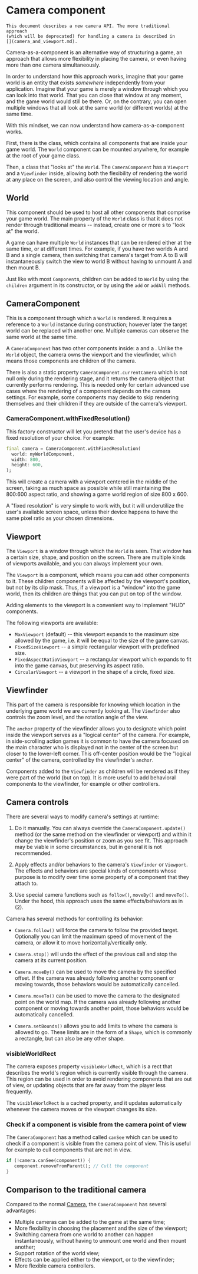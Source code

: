 # Camera component

```{note}
This document describes a new camera API. The more traditional approach
(which will be deprecated) for handling a camera is described in
[](camera_and_viewport.md).
```

Camera-as-a-component is an alternative way of structuring a game, an approach
that allows more flexibility in placing the camera, or even having more than
one camera simultaneously.

In order to understand how this approach works, imagine that your game world is
an entity that exists *somewhere* independently from your application. Imagine
that your game is merely a window through which you can look into that world.
That you can close that window at any moment, and the game world would still be
there. Or, on the contrary, you can open multiple windows that all look at the
same world (or different worlds) at the same time.

With this mindset, we can now understand how camera-as-a-component works.

First, there is the [](#world) class, which contains all components that are
inside your game world. The `World` component can be mounted anywhere, for
example at the root of your game class.

Then, a [](#cameracomponent) class that "looks at" the `World`. The
`CameraComponent` has a `Viewport` and a `Viewfinder` inside, allowing both the
flexibility of rendering the world at any place on the screen, and also control
the viewing location and angle.


## World

This component should be used to host all other components that comprise your
game world. The main property of the `World` class is that it does not render
through traditional means -- instead, create one or more [](#cameracomponent)s
to "look at" the world.

A game can have multiple `World` instances that can be rendered either at the
same time, or at different times. For example, if you have two worlds A and B
and a single camera, then switching that camera's target from A to B will
instantaneously switch the view to world B without having to unmount A and
then mount B.

Just like with most `Component`s, children can be added to `World` by using the
`children` argument in its constructor, or by using the `add` or `addAll`
methods.


## CameraComponent

This is a component through which a `World` is rendered. It requires a
reference to a `World` instance during construction; however later the target
world can be replaced with another one. Multiple cameras can observe the same
world at the same time.

A `CameraComponent` has two other components inside: a [](#viewport) and a
[](#viewfinder). Unlike the `World` object, the camera owns the viewport and
the viewfinder, which means those components are children of the camera.

There is also a static property `CameraComponent.currentCamera` which is not
null only during the rendering stage, and it returns the camera object that
currently performs rendering. This is needed only for certain advanced use
cases where the rendering of a component depends on the camera settings. For
example, some components may decide to skip rendering themselves and their
children if they are outside of the camera's viewport.


### CameraComponent.withFixedResolution()

This factory constructor will let you pretend that the user's device has a fixed resolution of your
choice. For example:

```dart
final camera = CameraComponent.withFixedResolution(
  world: myWorldComponent,
  width: 800,
  height: 600,
);
```

This will create a camera with a viewport centered in the middle of the screen, taking as much
space as possible while still maintaining the 800:600 aspect ratio, and showing a game world region
of size 800 x 600.

A "fixed resolution" is very simple to work with, but it will underutilize the user's available
screen space, unless their device happens to have the same pixel ratio as your chosen dimensions.


## Viewport

The `Viewport` is a window through which the `World` is seen. That window
has a certain size, shape, and position on the screen. There are multiple kinds
of viewports available, and you can always implement your own.

The `Viewport` is a component, which means you can add other components to it.
These children components will be affected by the viewport's position, but not
by its clip mask. Thus, if a viewport is a "window" into the game world, then
its children are things that you can put on top of the window.

Adding elements to the viewport is a convenient way to implement "HUD"
components.

The following viewports are available:

- `MaxViewport` (default) -- this viewport expands to the maximum size allowed
    by the game, i.e. it will be equal to the size of the game canvas.
- `FixedSizeViewport` -- a simple rectangular viewport with predefined size.
- `FixedAspectRatioViewport` -- a rectangular viewport which expands to fit
    into the game canvas, but preserving its aspect ratio.
- `CircularViewport` -- a viewport in the shape of a circle, fixed size.


## Viewfinder

This part of the camera is responsible for knowing which location in the
underlying game world we are currently looking at. The `Viewfinder` also
controls the zoom level, and the rotation angle of the view.

The `anchor` property of the viewfinder allows you to designate which point
inside the viewport serves as a "logical center" of the camera. For example,
in side-scrolling action games it is common to have the camera focused on the
main character who is displayed not in the center of the screen but closer to
the lower-left corner. This off-center position would be the "logical center"
of the camera, controlled by the viewfinder's `anchor`.

Components added to the `Viewfinder` as children will be rendered as if they
were part of the world (but on top). It is more useful to add behavioral
components to the viewfinder, for example [](effects.md) or other controllers.


## Camera controls

There are several ways to modify camera's settings at runtime:

  1. Do it manually. You can always override the `CameraComponent.update()`
     method (or the same method on the viewfinder or viewport) and within it
     change the viewfinder's position or zoom as you see fit. This approach may
     be viable in some circumstances, but in general it is not recommended.

  2. Apply effects and/or behaviors to the camera's `Viewfinder` or `Viewport`.
     The effects and behaviors are special kinds of components whose purpose is
     to modify over time some property of a component that they attach to.

  3. Use special camera functions such as `follow()`, `moveBy()` and `moveTo()`.
     Under the hood, this approach uses the same effects/behaviors as in (2).

Camera has several methods for controlling its behavior:

- `Camera.follow()` will force the camera to follow the provided target.
   Optionally you can limit the maximum speed of movement of the camera, or
   allow it to move horizontally/vertically only.

- `Camera.stop()` will undo the effect of the previous call and stop the camera
   at its current position.

- `Camera.moveBy()` can be used to move the camera by the specified offset.
   If the camera was already following another component or moving towards,
   those behaviors would be automatically cancelled.

- `Camera.moveTo()` can be used to move the camera to the designated point on
   the world map. If the camera was already following another component or
   moving towards another point, those behaviors would be automatically
   cancelled.

- `Camera.setBounds()` allows you to add limits to where the camera is allowed to go. These limits
   are in the form of a `Shape`, which is commonly a rectangle, but can also be any other shape.


### visibleWorldRect

The camera exposes property `visibleWorldRect`, which is a rect that describes the world's region
which is currently visible through the camera. This region can be used in order to avoid rendering
components that are out of view, or updating objects that are far away from the player less
frequently.

The `visibleWorldRect` is a cached property, and it updates automatically whenever the camera
moves or the viewport changes its size.


### Check if a component is visible from the camera point of view

The `CameraComponent` has a method called `canSee` which can be used to check
if a component is visible from the camera point of view.
This is useful for example to cull components that are not in view.

```dart
if (!camera.canSee(component)) {
   component.removeFromParent(); // Cull the component
}
```


## Comparison to the traditional camera

Compared to the normal [Camera](camera_and_viewport.md), the `CameraComponent`
has several advantages:

- Multiple cameras can be added to the game at the same time;
- More flexibility in choosing the placement and the size of the viewport;
- Switching camera from one world to another can happen instantaneously,
    without having to unmount one world and then mount another;
- Support rotation of the world view;
- Effects can be applied either to the viewport, or to the viewfinder;
- More flexible camera controllers.
